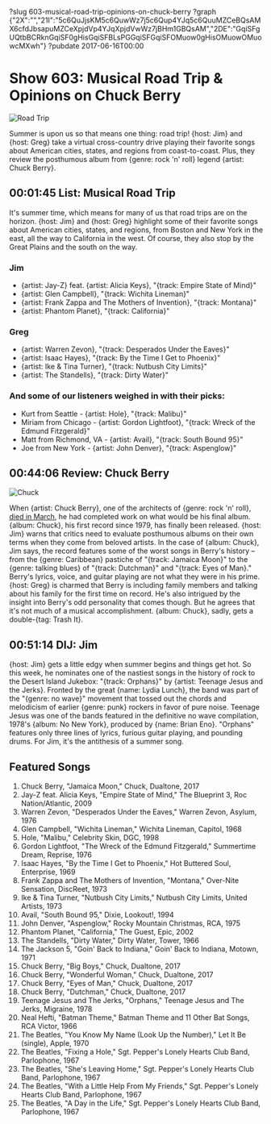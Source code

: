 ?slug 603-musical-road-trip-opinions-on-chuck-berry
?graph {"2X":"","21I":"5c6QuJjsKM5c6QuwWz7j5c6Qup4YJq5c6QuuMZCeBQsAMX6cfdJbsapuMZCeXpjdVp4YJqXpjdVwWz7jBHm1GBQsAM","2DE":"GqiSFgUQtbBCRknGqiSF0gHisGqiSFBLsPGGqiSFGqiSFOMuow0gHisOMuowOMuowcMXwh"}
?pubdate 2017-06-16T00:00

# Show 603: Musical Road Trip & Opinions on Chuck Berry
![Road Trip](//static.soundopinions.org/images/2017/roadtrip_web.jpg)

Summer is upon us so that means one thing: road trip! {host: Jim} and {host: Greg} take a virtual cross-country drive playing their favorite songs about American cities, states, and regions from coast-to-coast. Plus, they review the posthumous album from {genre: rock 'n' roll} legend {artist: Chuck Berry}.

## 00:01:45 List: Musical Road Trip

It's summer time, which means for many of us that road trips are on the horizon. {host: Jim} and {host: Greg} highlight some of their favorite songs about American cities, states, and regions, from Boston and New York in the east, all the way to California in the west. Of course, they also stop by the Great Plains and the south on the way.

### Jim
- {artist: Jay-Z} feat. {artist:  Alicia Keys}, "{track: Empire State of Mind}"
- {artist: Glen Campbell}, "{track: Wichita Lineman}"
- {artist: Frank Zappa and The Mothers of Invention}, "{track: Montana}"
- {artist: Phantom Planet}, "{track: California}"

### Greg
- {artist: Warren Zevon}, "{track: Desperados Under the Eaves}"
- {artist: Isaac Hayes}, "{track: By the Time I Get to Phoenix}"
- {artist: Ike & Tina Turner}, "{track: Nutbush City Limits}"
- {artist: The Standells}, "{track: Dirty Water}"

### And some of our listeners weighed in with their picks:
- Kurt from Seattle - {artist: Hole}, "{track: Malibu}"
- Miriam from Chicago - {artist: Gordon Lightfoot}, "{track: Wreck of the Edmund Fitzgerald}"
- Matt from Richmond, VA - {artist: Avail}, "{track: South Bound 95}"
- Joe from New York - {artist: John Denver}, "{track: Aspenglow}"

## 00:44:06 Review: Chuck Berry
![Chuck](//static.soundopinions.org/assets/603/21I0.jpg "343170/1210063459")

When {artist: Chuck Berry}, one of the architects of {genre: rock 'n' roll}, [died in March](http://soundopinions.org/show/591/), he had completed work on what would be his final album. {album: Chuck}, his first record since 1979, has finally been released. {host: Jim} warns that critics need to evaluate posthumous albums on their own terms when they come from beloved artists. In the case of {album: Chuck}, Jim says, the record features some of the worst songs in Berry's history – from the {genre: Caribbean} pastiche of "{track: Jamaica Moon}" to the {genre: talking blues} of "{track: Dutchman}" and "{track: Eyes of Man}." Berry's lyrics, voice, and guitar playing are not what they were in his prime. {host: Greg} is charmed that Berry is including family members and talking about his family for the first time on record. He's also intrigued by the insight into Berry's odd personality that comes though. But he agrees that it's not much of a musical accomplishment. {album: Chuck}, sadly, gets a double-{tag: Trash It}.

## 00:51:14 DIJ: Jim
{host: Jim} gets a little edgy when summer begins and things get hot. So this week, he nominates one of the nastiest songs in the history of rock to the Desert Island Jukebox: "{track: Orphans}" by {artist: Teenage Jesus and the Jerks}. Fronted by the great {name: Lydia Lunch}, the band was part of the "{genre: no wave}" movement that tossed out the chords and melodicism of earlier {genre: punk} rockers in favor of pure noise. Teenage Jesus was one of the bands featured in the definitive no wave compilation, 1978's {album: No New York}, produced by {name: Brian Eno}. "Orphans" features only three lines of lyrics, furious guitar playing, and pounding drums. For Jim, it's the antithesis of a summer song.

## Featured Songs

1. Chuck Berry, "Jamaica Moon," Chuck, Dualtone, 2017
1. Jay-Z feat. Alicia Keys, "Empire State of Mind," The Blueprint 3, Roc Nation/Atlantic, 2009
1. Warren Zevon, "Desperados Under the Eaves," Warren Zevon, Asylum, 1976
1. Glen Campbell, "Wichita Lineman," Wichita Lineman, Capitol, 1968
1. Hole, "Malibu," Celebrity Skin, DGC, 1998
1. Gordon Lightfoot, "The Wreck of the Edmund Fitzgerald," Summertime Dream, Reprise, 1976
1. Isaac Hayes, "By the Time I Get to Phoenix," Hot Buttered Soul, Enterprise, 1969
1. Frank Zappa and The Mothers of Invention, "Montana," Over-Nite Sensation, DiscReet, 1973
1. Ike & Tina Turner, "Nutbush City Limits," Nutbush City Limits, United Artists, 1973
1. Avail, "South Bound 95," Dixie, Lookout!, 1994
1. John Denver, "Aspenglow," Rocky Mountain Christmas, RCA, 1975
1. Phantom Planet, "California," The Guest, Epic, 2002
1. The Standells, "Dirty Water," Dirty Water, Tower, 1966
1. The Jackson 5, "Goin' Back to Indiana," Goin' Back to Indiana, Motown, 1971
1. Chuck Berry, "Big Boys," Chuck, Dualtone, 2017
1. Chuck Berry, "Wonderful Woman," Chuck, Dualtone, 2017
1. Chuck Berry, "Eyes of Man," Chuck, Dualtone, 2017
1. Chuck Berry, "Dutchman," Chuck, Dualtone, 2017
1. Teenage Jesus and The Jerks, "Orphans," Teenage Jesus and The Jerks, Migraine, 1978
1. Neal Hefti, "Batman Theme," Batman Theme and 11 Other Bat Songs, RCA Victor, 1966
1. The Beatles, "You Know My Name (Look Up the Number)," Let It Be (single), Apple, 1970
1. The Beatles, "Fixing a Hole," Sgt. Pepper's Lonely Hearts Club Band, Parlophone, 1967
1. The Beatles, "She's Leaving Home," Sgt. Pepper's Lonely Hearts Club Band, Parlophone, 1967
1. The Beatles, "With a Little Help From My Friends," Sgt. Pepper's Lonely Hearts Club Band, Parlophone, 1967
1. The Beatles, "A Day in the Life," Sgt. Pepper's Lonely Hearts Club Band, Parlophone, 1967
